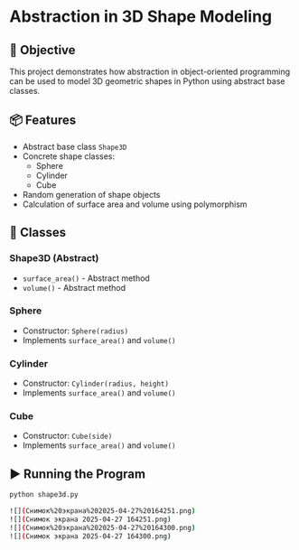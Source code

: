 # Abstraction in 3D Shape Modeling

## 📌 Objective

This project demonstrates how abstraction in object-oriented programming can be used to model 3D geometric shapes in Python using abstract base classes.

## 📦 Features

- Abstract base class `Shape3D`
- Concrete shape classes:
  - Sphere
  - Cylinder
  - Cube
- Random generation of shape objects
- Calculation of surface area and volume using polymorphism

## 📄 Classes

### Shape3D (Abstract)
- `surface_area()` - Abstract method
- `volume()` - Abstract method

### Sphere
- Constructor: `Sphere(radius)`
- Implements `surface_area()` and `volume()`

### Cylinder
- Constructor: `Cylinder(radius, height)`
- Implements `surface_area()` and `volume()`

### Cube
- Constructor: `Cube(side)`
- Implements `surface_area()` and `volume()`

## ▶️ Running the Program

```bash
python shape3d.py

![](Снимок%20экрана%202025-04-27%20164251.png)
![](Снимок экрана 2025-04-27 164251.png)
![](Снимок%20экрана%202025-04-27%20164300.png)
![](Снимок экрана 2025-04-27 164300.png)
